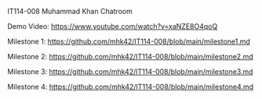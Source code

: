 IT114-008
Muhammad Khan
Chatroom

Demo Video: https://www.youtube.com/watch?v=xaNZE8O4qoQ

Milestone 1: https://github.com/mhk42/IT114-008/blob/main/milestone1.md 

Milestone 2: https://github.com/mhk42/IT114-008/blob/main/milestone2.md 

Milestone 3: https://github.com/mhk42/IT114-008/blob/main/milestone3.md 

Milestone 4: https://github.com/mhk42/IT114-008/blob/main/milestone4.md 
